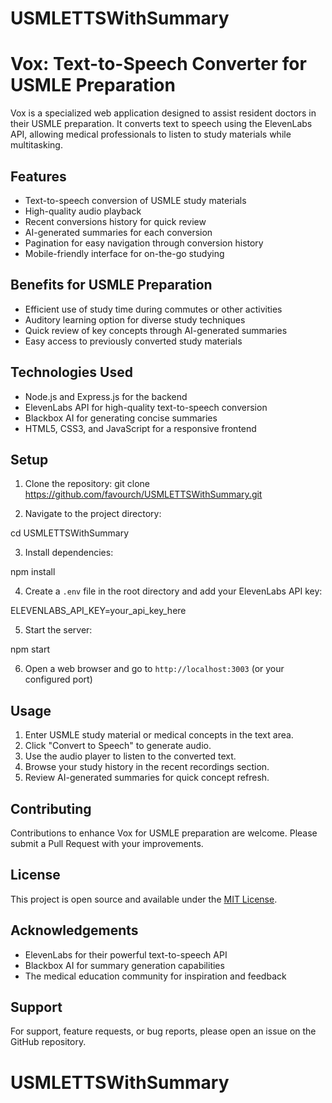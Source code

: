 # USMLETTSWithSummary
# Vox: Text-to-Speech Converter for USMLE Preparation

Vox is a specialized web application designed to assist resident doctors in their USMLE preparation. It converts text to speech using the ElevenLabs API, allowing medical professionals to listen to study materials while multitasking.

## Features

- Text-to-speech conversion of USMLE study materials
- High-quality audio playback
- Recent conversions history for quick review
- AI-generated summaries for each conversion
- Pagination for easy navigation through conversion history
- Mobile-friendly interface for on-the-go studying

## Benefits for USMLE Preparation

- Efficient use of study time during commutes or other activities
- Auditory learning option for diverse study techniques
- Quick review of key concepts through AI-generated summaries
- Easy access to previously converted study materials

## Technologies Used

- Node.js and Express.js for the backend
- ElevenLabs API for high-quality text-to-speech conversion
- Blackbox AI for generating concise summaries
- HTML5, CSS3, and JavaScript for a responsive frontend

## Setup

1. Clone the repository:
git clone https://github.com/favourch/USMLETTSWithSummary.git

2. Navigate to the project directory:

cd USMLETTSWithSummary

3. Install dependencies:

npm install

4. Create a `.env` file in the root directory and add your ElevenLabs API key:

ELEVENLABS_API_KEY=your_api_key_here

5. Start the server:

npm start

6. Open a web browser and go to `http://localhost:3003` (or your configured port)

## Usage

1. Enter USMLE study material or medical concepts in the text area.
2. Click "Convert to Speech" to generate audio.
3. Use the audio player to listen to the converted text.
4. Browse your study history in the recent recordings section.
5. Review AI-generated summaries for quick concept refresh.

## Contributing

Contributions to enhance Vox for USMLE preparation are welcome. Please submit a Pull Request with your improvements.

## License

This project is open source and available under the [MIT License](LICENSE).

## Acknowledgements

- ElevenLabs for their powerful text-to-speech API
- Blackbox AI for summary generation capabilities
- The medical education community for inspiration and feedback

## Support

For support, feature requests, or bug reports, please open an issue on the GitHub repository.
# USMLETTSWithSummary
